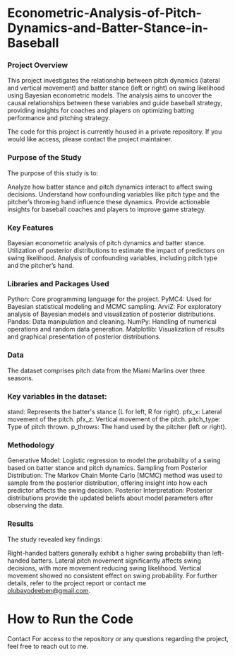 # Econometric-Analysis-of-Pitch-Dynamics-and-Batter-Stance-in-Baseball

### Project Overview
This project investigates the relationship between pitch dynamics (lateral and vertical movement) and batter stance (left or right) on swing likelihood using Bayesian econometric models. The analysis aims to uncover the causal relationships between these variables and guide baseball strategy, providing insights for coaches and players on optimizing batting performance and pitching strategy.

The code for this project is currently housed in a private repository. If you would like access, please contact the project maintainer.

### Purpose of the Study
The purpose of this study is to:

Analyze how batter stance and pitch dynamics interact to affect swing decisions.
Understand how confounding variables like pitch type and the pitcher’s throwing hand influence these dynamics.
Provide actionable insights for baseball coaches and players to improve game strategy.

### Key Features
Bayesian econometric analysis of pitch dynamics and batter stance.
Utilization of posterior distributions to estimate the impact of predictors on swing likelihood.
Analysis of confounding variables, including pitch type and the pitcher’s hand.

### Libraries and Packages Used
Python: Core programming language for the project.
PyMC4: Used for Bayesian statistical modeling and MCMC sampling.
ArviZ: For exploratory analysis of Bayesian models and visualization of posterior distributions.
Pandas: Data manipulation and cleaning.
NumPy: Handling of numerical operations and random data generation.
Matplotlib: Visualization of results and graphical presentation of posterior distributions.

### Data
The dataset comprises pitch data from the Miami Marlins over three seasons.

### Key variables in the dataset:

stand: Represents the batter's stance (L for left, R for right).
pfx_x: Lateral movement of the pitch.
pfx_z: Vertical movement of the pitch.
pitch_type: Type of pitch thrown.
p_throws: The hand used by the pitcher (left or right).

### Methodology
Generative Model: Logistic regression to model the probability of a swing based on batter stance and pitch dynamics.
Sampling from Posterior Distribution: The Markov Chain Monte Carlo (MCMC) method was used to sample from the posterior distribution, offering insight into how each predictor affects the swing decision.
Posterior Interpretation: Posterior distributions provide the updated beliefs about model parameters after observing the data.

### Results
The study revealed key findings:

Right-handed batters generally exhibit a higher swing probability than left-handed batters.
Lateral pitch movement significantly affects swing decisions, with more movement reducing swing likelihood.
Vertical movement showed no consistent effect on swing probability.
For further details, refer to the project report or contact me olubayodeeben@gmail.com.

# How to Run the Code

Contact
For access to the repository or any questions regarding the project, feel free to reach out to me.

